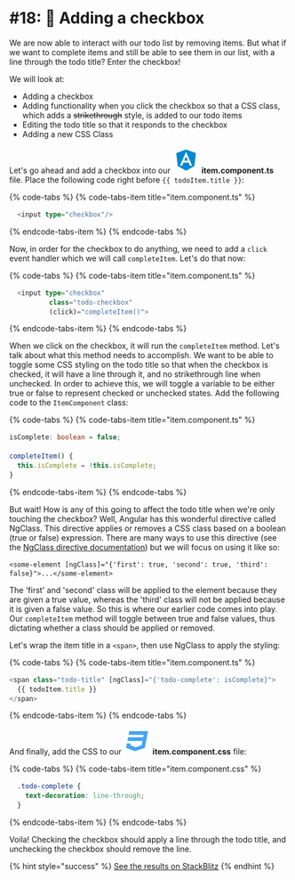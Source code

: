 # \#18: 🔘 Adding a checkbox

We are now able to interact with our todo list by removing items. But what if we want to complete items and still be able to see them in our list, with a line through the todo title? Enter the checkbox!

We will look at:

* Adding a checkbox
* Adding functionality when you click the checkbox so that a CSS class, which adds a ~~strikethrough~~ style, is added to our todo items
* Editing the todo title so that it responds to the checkbox
* Adding a new CSS Class

Let's go ahead and add a checkbox into our ![](.gitbook/assets/component.svg) **item.component.ts** file. Place the following code right before `{{ todoItem.title }}`:

{% code-tabs %}
{% code-tabs-item title="item.component.ts" %}
```typescript
  <input type="checkbox"/>
```
{% endcode-tabs-item %}
{% endcode-tabs %}

Now, in order for the checkbox to do anything, we need to add a `click` event handler which we will call `completeItem`. Let's do that now:

{% code-tabs %}
{% code-tabs-item title="item.component.ts" %}
```typescript
  <input type="checkbox"
          class="todo-checkbox"
          (click)="completeItem()">
```
{% endcode-tabs-item %}
{% endcode-tabs %}

When we click on the checkbox, it will run the `completeItem` method. Let's talk about what this method needs to accomplish. We want to be able to toggle some CSS styling on the todo title so that when the checkbox is checked, it will have a line through it, and no strikethrough line when unchecked. In order to achieve this, we will toggle a variable to be either true or false to represent checked or unchecked states. Add the following code to the `ItemComponent` class:

{% code-tabs %}
{% code-tabs-item title="item.component.ts" %}
```typescript
isComplete: boolean = false;

completeItem() {
  this.isComplete = !this.isComplete;
}
```
{% endcode-tabs-item %}
{% endcode-tabs %}

But wait! How is any of this going to affect the todo title when we're only touching the checkbox? Well, Angular has this wonderful directive called NgClass. This directive applies or removes a CSS class based on a boolean \(true or false\) expression. There are many ways to use this directive \(see the [NgClass directive documentation](https://angular.io/api/common/NgClass)\) but we will focus on using it like so:

```markup
<some-element [ngClass]="{'first': true, 'second': true, 'third': false}">...</some-element>
```

The 'first' and 'second' class will be applied to the element because they are given a true value, whereas the 'third' class will not be applied because it is given a false value. So this is where our earlier code comes into play. Our `completeItem` method will toggle between true and false values, thus dictating whether a class should be applied or removed.

Let's wrap the item title in a `<span>`, then use NgClass to apply the styling:

{% code-tabs %}
{% code-tabs-item title="item.component.ts" %}
```typescript
<span class="todo-title" [ngClass]="{'todo-complete': isComplete}">
  {{ todoItem.title }}
</span>
```
{% endcode-tabs-item %}
{% endcode-tabs %}

And finally, add the CSS to our ![](.gitbook/assets/css.svg) **item.component.css** file:

{% code-tabs %}
{% code-tabs-item title="item.component.css" %}
```css
  .todo-complete {
    text-decoration: line-through;
  }
```
{% endcode-tabs-item %}
{% endcode-tabs %}

Voila! Checking the checkbox should apply a line through the todo title, and unchecking the checkbox should remove the line.

{% hint style="success" %}
[See the results on StackBlitz](https://stackblitz.com/github/angularbootcamp/todo-list-tutorial-steps/tree/step-18_Adding_a_checkbox)
{% endhint %}



